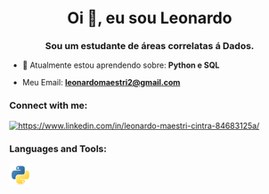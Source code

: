 <h1 align="center">Oi 👋, eu sou Leonardo</h1>
<h3 align="center">Sou um estudante de áreas correlatas á Dados.</h3>

- 🌱 Atualmente estou aprendendo sobre: **Python e SQL**

- Meu Email: **leonardomaestri2@gmail.com**

<h3 align="left">Connect with me:</h3>
<p align="left">
<a href="www.linkedin.com/in/leonardo-maestri-cintra-84683125a" target="blank"><img align="center" src="https://raw.githubusercontent.com/rahuldkjain/github-profile-readme-generator/master/src/images/icons/Social/linked-in-alt.svg" alt="https://www.linkedin.com/in/leonardo-maestri-cintra-84683125a/" height="30" width="40" /></a>
</p>

<h3 align="left">Languages and Tools:</h3>
<p align="left"> <a href="https://www.python.org" target="_blank" rel="noreferrer"> <img src="https://raw.githubusercontent.com/devicons/devicon/master/icons/python/python-original.svg" alt="python" width="40" height="40"/> </a> </p>
